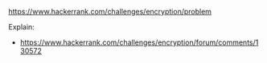 https://www.hackerrank.com/challenges/encryption/problem

Explain:
- https://www.hackerrank.com/challenges/encryption/forum/comments/130572
